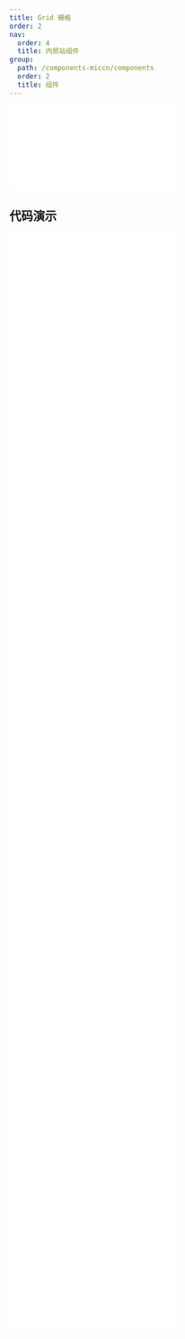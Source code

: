 ```yaml
---
title: Grid 栅格
order: 2
nav:
  order: 4
  title: 内贸站组件
group:
  path: /components-miccn/components
  order: 2
  title: 组件
---
```


<div>
<embed src="@docs-common/grid/index.md"></embed>
</div>
        
## 代码演示

<Row gutter=8>

  <Col span=24>
    
  <div class="code-box"><embed src="@abiz-rc-miccn/grid/demo/basic-grid-miccn.md"></embed></div>
          
  <div class="code-box"><embed src="@abiz-rc-miccn/grid/demo/flex-align-grid-miccn.md"></embed></div>
          
  <div class="code-box"><embed src="@abiz-rc-miccn/grid/demo/flex-grid-miccn.md"></embed></div>
          
  <div class="code-box"><embed src="@abiz-rc-miccn/grid/demo/flex-order-grid-miccn.md"></embed></div>
          
  <div class="code-box"><embed src="@abiz-rc-miccn/grid/demo/flex-stretch-grid-miccn.md"></embed></div>
          
  <div class="code-box"><embed src="@abiz-rc-miccn/grid/demo/gutter-grid-miccn.md"></embed></div>
          
  <div class="code-box"><embed src="@abiz-rc-miccn/grid/demo/offset-grid-miccn.md"></embed></div>
          
  <div class="code-box"><embed src="@abiz-rc-miccn/grid/demo/playground-grid-miccn.md"></embed></div>
          
  <div class="code-box"><embed src="@abiz-rc-miccn/grid/demo/responsive-grid-miccn.md"></embed></div>
          
  <div class="code-box"><embed src="@abiz-rc-miccn/grid/demo/responsive-more-grid-miccn.md"></embed></div>
          
  <div class="code-box"><embed src="@abiz-rc-miccn/grid/demo/sort-grid-miccn.md"></embed></div>
          
  <div class="code-box"><embed src="@abiz-rc-miccn/grid/demo/useBreakpoint-grid-miccn.md"></embed></div>
          
  </Col>
          
</Row>
        
<div><embed src="@docs-common/grid/index-api.md"></embed><div>
        